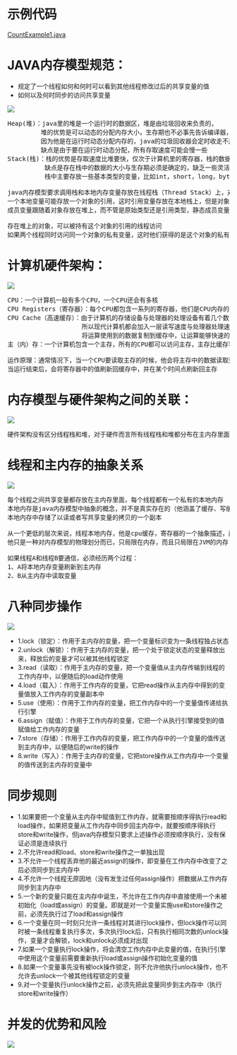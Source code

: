 # 示例代码
[CountExample1.java](src/main/java/com/mmall/concurrency/example/count/CountExample1.java)


# JAVA内存模型规范：
- 规定了一个线程如何和何时可以看到其他线程修改过后的共享变量的值
- 如何以及何时同步的访问共享变量

![](https://upload-images.jianshu.io/upload_images/7220971-b9a4608c0d180f70.png?imageMogr2/auto-orient/)

<pre>
Heap(堆)：java里的堆是一个运行时的数据区，堆是由垃圾回收来负责的，
         堆的优势是可以动态的分配内存大小，生存期也不必事先告诉编译器，
         因为他是在运行时动态分配内存的，java的垃圾回收器会定时收走不用的数据，
         缺点是由于要在运行时动态分配，所有存取速度可能会慢一些
Stack(栈)：栈的优势是存取速度比堆要快，仅次于计算机里的寄存器，栈的数据是可以共享的，
          缺点是存在栈中的数据的大小与生存期必须是确定的，缺乏一些灵活性
          栈中主要存放一些基本类型的变量，比如int，short，long，byte，double，float，boolean，char，对象句柄，

java内存模型要求调用栈和本地内存变量存放在线程栈（Thread Stack）上，对象存放在堆上。
一个本地变量可能存放一个对象的引用，这时引用变量存放在本地栈上，但是对象本身存放在堆上
成员变量跟随着对象存放在堆上，而不管是原始类型还是引用类型，静态成员变量跟随着类的定义一起存在在堆上

存在堆上的对象，可以被持有这个对象的引用的线程访问
如果两个线程同时访问同一个对象的私有变量，这时他们获得的是这个对象的私有拷贝
</pre>

# 计算机硬件架构：

![](https://upload-images.jianshu.io/upload_images/7220971-d537fdbba15fa90a.png?imageMogr2/auto-orient/)

<pre>
CPU：一个计算机一般有多个CPU，一个CPU还会有多核
CPU Registers（寄存器）：每个CPU都包含一系列的寄存器，他们是CPU内存的基础，CPU在寄存器上执行的速度远大于在主存上执行的速度。
CPU Cache（高速缓存）：由于计算机的存储设备与处理器的处理设备有着几个数量级的差距，
                    所以现代计算机都会加入一层读写速度与处理器处理速度接近想通的高级缓存来作为内存与处理器之间的缓冲，
                    将运算使用到的数据复制到缓存中，让运算能够快速的执行，当运算结束后，再从缓存同步到内存之中，这样，CPU就不需要等待缓慢的内存读写了
主（内）存：一个计算机包含一个主存，所有的CPU都可以访问主存，主存比缓存容量大的多

运作原理：通常情况下，当一个CPU要读取主存的时候，他会将主存中的数据读取到CPU缓存中，甚至将缓存中的内容读到内部寄存器里面，然后再寄存器执行操作，
当运行结束后，会将寄存器中的值刷新回缓存中，并在某个时间点刷新回主存
</pre>

# 内存模型与硬件架构之间的关联：

![](https://upload-images.jianshu.io/upload_images/7220971-d101210475dfd689.png?imageMogr2/auto-orient/)

<pre>
硬件架构没有区分线程栈和堆，对于硬件而言所有线程栈和堆都分布在主内存里面，部分可能会出现在CPU缓存中和CPU内部的寄存器里面
</pre>

# 线程和主内存的抽象关系

![](https://upload-images.jianshu.io/upload_images/7220971-9e6e471800d7db9c.png?imageMogr2/auto-orient/)

<pre>
每个线程之间共享变量都存放在主内存里面，每个线程都有一个私有的本地内存
本地内存是java内存模型中抽象的概念，并不是真实存在的（他涵盖了缓存、写缓冲区、寄存器、以及其他硬件的优化）
本地内存中存储了以读或者写共享变量的拷贝的一个副本

从一个更低的层次来说，线程本地内存，他是cpu缓存，寄存器的一个抽象描述，而JVM的静态内存存储模型，
他只是一种对内存模型的物理划分而已，只局限在内存，而且只局限在JVM的内存

如果线程A和线程B要通信，必须经历两个过程：
1、A将本地内存变量刷新到主内存
2、B从主内存中读取变量
</pre>

# 八种同步操作

![](https://upload-images.jianshu.io/upload_images/7220971-c543ab6c653a0979.png?imageMogr2/auto-orient/)

- 1.lock（锁定）：作用于主内存的变量，把一个变量标识变为一条线程独占状态
- 2.unlock（解锁）：作用于主内存的变量，把一个处于锁定状态的变量释放出来，释放后的变量才可以被其他线程锁定
- 3.read（读取）：作用于主内存的变量，把一个变量值从主内存传输到线程的工作内存中，以便随后的load动作使用
- 4.load（载入）：作用于工作内存的变量，它把read操作从主内存中得到的变量值放入工作内存的变量副本中
- 5.use（使用）：作用于工作内存的变量，把工作内存中的一个变量值传递给执行引擎
- 6.assign（赋值）：作用于工作内存的变量，它把一个从执行引擎接受到的值赋值给工作内存的变量
- 7.store（存储）：作用于工作内存的变量，把工作内存中的一个变量的值传送到主内存中，以便随后的write的操作
- 8.write（写入）：作用于主内存的变量，它把store操作从工作内存中一个变量的值传送到主内存的变量中

# 同步规则

- 1.如果要把一个变量从主内存中赋值到工作内存，就需要按顺序得执行read和load操作，如果把变量从工作内存中同步回主内存中，就要按顺序得执行store和write操作，但java内存模型只要求上述操作必须按顺序执行，没有保证必须是连续执行
- 2.不允许read和load、store和write操作之一单独出现
- 3.不允许一个线程丢弃他的最近assign的操作，即变量在工作内存中改变了之后必须同步到主内存中
- 4.不允许一个线程无原因地（没有发生过任何assign操作）把数据从工作内存同步到主内存中
- 5.一个新的变量只能在主内存中诞生，不允许在工作内存中直接使用一个未被初始化（load或assign）的变量。即就是对一个变量实施use和store操作之前，必须先执行过了load和assign操作
- 6.一个变量在同一时刻只允许一条线程对其进行lock操作，但lock操作可以同时被一条线程重复执行多次，多次执行lock后，只有执行相同次数的unlock操作，变量才会解锁，lock和unlock必须成对出现
- 7.如果一个变量执行lock操作，将会清空工作内存中此变量的值，在执行引擎中使用这个变量前需要重新执行load或assign操作初始化变量的值
- 8.如果一个变量事先没有被lock操作锁定，则不允许他执行unlock操作，也不允许去unlock一个被其他线程锁定的变量
- 9.对一个变量执行unlock操作之前，必须先把此变量同步到主内存中（执行store和write操作）

# 并发的优势和风险

![](https://upload-images.jianshu.io/upload_images/7220971-6cf225e4d4a6b0f8.png?imageMogr2/auto-orient/)

